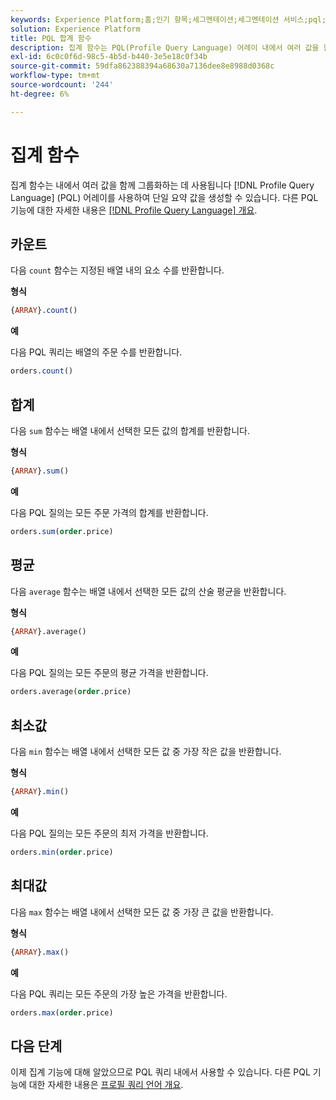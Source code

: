 ```yaml
---
keywords: Experience Platform;홈;인기 항목;세그멘테이션;세그멘테이션 서비스;pql;PQL;프로필 쿼리 언어;집계 함수;집계;
solution: Experience Platform
title: PQL 합계 함수
description: 집계 함수는 PQL(Profile Query Language) 어레이 내에서 여러 값을 함께 그룹화하여 단일 요약 값을 구성하는 데 사용됩니다.
exl-id: 6c0c0f6d-98c5-4b5d-b440-3e5e18c0f34b
source-git-commit: 59dfa862388394a68630a7136dee8e8988d0368c
workflow-type: tm+mt
source-wordcount: '244'
ht-degree: 6%

---
```


# 집계 함수

집계 함수는 내에서 여러 값을 함께 그룹화하는 데 사용됩니다 [!DNL Profile Query Language] (PQL) 어레이를 사용하여 단일 요약 값을 생성할 수 있습니다. 다른 PQL 기능에 대한 자세한 내용은 [[!DNL Profile Query Language] 개요](./overview.md).

## 카운트

다음 `count` 함수는 지정된 배열 내의 요소 수를 반환합니다.

**형식**

```sql
{ARRAY}.count()
```

**예**

다음 PQL 쿼리는 배열의 주문 수를 반환합니다.

```sql
orders.count()
```

## 합계

다음 `sum` 함수는 배열 내에서 선택한 모든 값의 합계를 반환합니다.

**형식**

```sql
{ARRAY}.sum()
```

**예**

다음 PQL 질의는 모든 주문 가격의 합계를 반환합니다.

```sql
orders.sum(order.price)
```

## 평균

다음 `average` 함수는 배열 내에서 선택한 모든 값의 산술 평균을 반환합니다.

**형식**

```sql
{ARRAY}.average()
```

**예**

다음 PQL 질의는 모든 주문의 평균 가격을 반환합니다.

```sql
orders.average(order.price)
```

## 최소값

다음 `min` 함수는 배열 내에서 선택한 모든 값 중 가장 작은 값을 반환합니다.

**형식**

```sql
{ARRAY}.min()
```

**예**

다음 PQL 질의는 모든 주문의 최저 가격을 반환합니다.

```sql
orders.min(order.price)
```

## 최대값

다음 `max` 함수는 배열 내에서 선택한 모든 값 중 가장 큰 값을 반환합니다.

**형식**

```sql
{ARRAY}.max()
```

**예**

다음 PQL 쿼리는 모든 주문의 가장 높은 가격을 반환합니다.

```sql
orders.max(order.price)
```

## 다음 단계

이제 집계 기능에 대해 알았으므로 PQL 쿼리 내에서 사용할 수 있습니다. 다른 PQL 기능에 대한 자세한 내용은 [프로필 쿼리 언어 개요](./overview.md).
